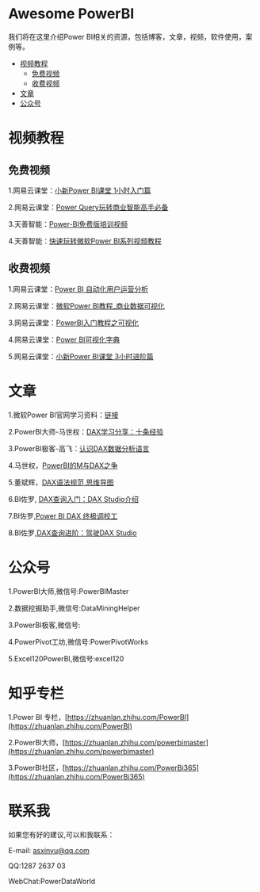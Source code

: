 # Awesome PowerBI 

我们将在这里介绍Power BI相关的资源，包括博客，文章，视频，软件使用，案例等。

* [视频教程](#视频教程)
  * [免费视频](#免费视频)
  * [收费视频](#收费视频)
* [文章](#文章)
* [公众号](#公众号)

# 视频教程
## 免费视频
1.网易云课堂：[小新Power BI课堂 1小时入门篇](http://study.163.com/course/introduction.htm?courseId=1004952006#/courseDetail?tab=1)

2.网易云课堂：[Power Query玩转商业智能高手必备](http://study.163.com/course/introduction.htm?courseId=1003337007#/courseDetail?tab=1)

3.天善智能：[Power-BI免费版培训视频](https://edu.hellobi.com/course/52)

4.天善智能：[快速玩转微软Power BI系列视频教程](https://edu.hellobi.com/course/76)

## 收费视频
1.网易云课堂：[Power BI 自动化用户运营分析](http://study.163.com/course/introduction/1004308018.htm)

2.网易云课堂：[微软Power BI教程_商业数据可视化](http://study.163.com/course/introduction/1002972008.htm)

3.网易云课堂：[PowerBI入门教程之可视化](http://study.163.com/course/introduction/1003877002.htm)

4.网易云课堂：[Power BI可视化字典](http://study.163.com/course/introduction/1004898001.htm)

5.网易云课堂：[小新Power BI课堂 3小时进阶篇](http://study.163.com/course/introduction/1004994014.htm)

# 文章
1.微软Power BI官网学习资料：[链接](https://docs.microsoft.com/zh-cn/power-bi/service-get-started)

2.PowerBI大师-马世权：[DAX学习分享：十条经验](https://mp.weixin.qq.com/s/UXVJLEk3kcnKhChLlQyhsA)

3.PowerBI极客-高飞：[认识DAX数据分析语言](https://mp.weixin.qq.com/s/WimTFi_Tt7-EPx-Kc6H4aw)

4.马世权，[PowerBI的M与DAX之争](https://zhuanlan.zhihu.com/p/27416587)

5.董斌辉，[DAX语法规范,思维导图](https://mubu.com/edit/g8ojIiXFB)

6.BI佐罗, [DAX查询入门：DAX Studio介绍](https://mp.weixin.qq.com/s?__biz=MzI1MDA4MzcxMA==&mid=2650781367&idx=1&sn=e8f55f7c9d02355318ec000e9f88dbf0&chksm=f18cb6a6c6fb3fb0235c40289ec8a07c55556941668cba1ff63afa92080c01f13e69d291afbf&scene=21#wechat_redirect)

7.BI佐罗,[Power BI DAX 终极调校工](http://mp.weixin.qq.com/s/8HdHljN7Anhipl6akfuUXA)

8.BI佐罗,[DAX查询进阶：驾驶DAX Studio](https://mp.weixin.qq.com/s/nWqrV3OXZKp1T2rCRv8bJw)


# 公众号
1.PowerBI大师,微信号:PowerBIMaster

2.数据挖掘助手,微信号:DataMiningHelper

3.PowerBI极客,微信号:

4.PowerPivot工坊,微信号:PowerPivotWorks

5.Excel120PowerBI,微信号:excel120

# 知乎专栏
1.Power BI 专栏，[https://zhuanlan.zhihu.com/PowerBI](https://zhuanlan.zhihu.com/PowerBI)

2.PowerBI大师，[https://zhuanlan.zhihu.com/powerbimaster](https://zhuanlan.zhihu.com/powerbimaster)

3.PowerBI社区，[https://zhuanlan.zhihu.com/PowerBi365](https://zhuanlan.zhihu.com/PowerBi365)

# 联系我
如果您有好的建议,可以和我联系：

E-mail: asxinyu@qq.com

QQ:1287 2637 03

WebChat:PowerDataWorld
